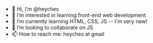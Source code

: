 - 👋 Hi, I’m @heyches
- 👀 I’m interested in learning front-end web development
- 🌱 I’m currently learning HTML, CSS, JS -- I'm very new!
- 💞️ I’m looking to collaborate on JS
- 📫 How to reach me:  heyches at gmail

<!---
heyches/heyches is a ✨ special ✨ repository because its `README.md` (this file) appears on your GitHub profile.
You can click the Preview link to take a look at your changes.
--->
